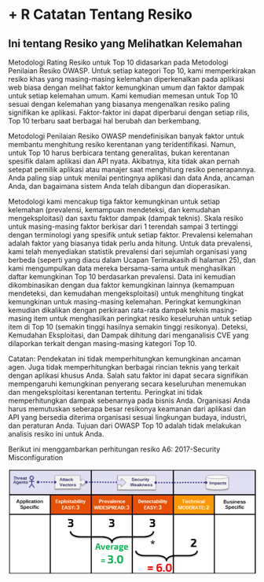 # + R Catatan Tentang Resiko

## Ini tentang Resiko yang Melihatkan Kelemahan

Metodologi Rating Resiko untuk Top 10 didasarkan pada Metodologi Penilaian Resiko OWASP. Untuk setiap kategori Top 10, kami memperkirakan resiko khas yang masing-masing kelemahan diperkenalkan pada aplikasi web biasa dengan melihat faktor kemungkinan umum dan faktor dampak untuk setiap kelemahan umum. Kami kemudian memesan untuk Top 10 sesuai dengan kelemahan yang biasanya mengenalkan resiko paling signifikan ke aplikasi. Faktor-faktor ini dapat diperbarui dengan setiap rilis, Top 10 terbaru saat berbagai hal berubah dan berkembang.

Metodologi Penilaian Resiko OWASP mendefinisikan banyak faktor untuk membantu menghitung resiko kerentanan yang teridentifikasi. Namun, untuk Top 10 harus berbicara tentang generalitas, bukan kerentanan spesifik dalam aplikasi dan API nyata. Akibatnya, kita tidak akan pernah setepat pemilik aplikasi atau manajer saat menghitung resiko penerapannya. Anda paling siap untuk menilai pentingnya aplikasi dan data Anda, ancaman Anda, dan bagaimana sistem Anda telah dibangun dan dioperasikan.

Metodologi kami mencakup tiga faktor kemungkinan untuk setiap kelemahan (prevalensi, kemampuan mendeteksi, dan kemudahan mengeksploitasi) dan saxtu faktor dampak (dampak teknis). Skala resiko untuk masing-masing faktor berkisar dari 1 terendah sampai 3 tertinggi dengan terminologi yang spesifik untuk setiap faktor. Prevalensi kelemahan adalah faktor yang biasanya tidak perlu anda hitung. Untuk data prevalensi, kami telah menyediakan statistik prevalensi dari sejumlah organisasi yang berbeda (seperti yang diacu dalam Ucapan Terimakasih di halaman 25), dan kami mengumpulkan data mereka bersama-sama untuk menghasilkan daftar kemungkinan Top 10 berdasarkan prevalensi. Data ini kemudian dikombinasikan dengan dua faktor kemungkinan lainnya (kemampuan mendeteksi, dan kemudahan mengeksploitasi) untuk menghitung tingkat kemungkinan untuk masing-masing kelemahan. Peringkat kemungkinan kemudian dikalikan dengan perkiraan rata-rata dampak teknis masing-masing item untuk menghasilkan peringkat resiko keseluruhan untuk setiap item di Top 10 (semakin tinggi hasilnya semakin tinggi resikonya). Deteksi, Kemudahan Eksploitasi, dan Dampak dihitung dari menganalisis CVE yang dilaporkan terkait dengan masing-masing kategori Top 10.

Catatan: Pendekatan ini tidak memperhitungkan kemungkinan ancaman agen. Juga tidak memperhitungkan berbagai rincian teknis yang terkait dengan aplikasi khusus Anda. Salah satu faktor ini dapat secara signifikan mempengaruhi kemungkinan penyerang secara keseluruhan menemukan dan mengeksploitasi kerentanan tertentu. Peringkat ini tidak memperhitungkan dampak sebenarnya pada bisnis Anda. Organisasi Anda harus memutuskan seberapa besar resikonya keamanan dari aplikasi dan API yang bersedia diterima organisasi sesuai lingkungan budaya, industri, dan peraturan Anda. Tujuan dari OWASP Top 10 adalah tidak melakukan analisis resiko ini untuk Anda.

Berikut ini menggambarkan perhitungan resiko A6: 2017-Security Misconfiguration

![Risk Calculation for A6:2017-Security Misconfiguration](images/0xc0-risk-explanation.png)
